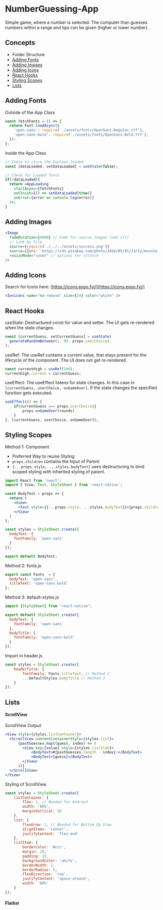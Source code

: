# NumberGuessing-App
Simple game, where a number is selected. The computer than guesses numbers within a range and tips can be given (higher or lower number).

## Concepts
- Folder Structure
- [Adding Fonts](#adding-fonts)
- [Adding Images](#adding-images)
- [Adding Icons](#adding-icons)
- [React Hooks](#react-hooks)
- [Styling Scopes](#styling-scopes)
- [Lists](#lists)

## Adding Fonts
Outside of the App Class
```jsx
const fetchFonts = () => {
  return Font.loadAsync({
    'open-sans': require('./assets/fonts/OpenSans-Regular.ttf'),
    'open-sans-bold': require('./assets/fonts/OpenSans-Bold.ttf'),
  });
};
```

Inside the App Class
```jsx
// State to store the boolean loaded
const [dataLoaded, setDataLoaded] = useState(false);

// Check for Loaded fonts
if(!dataLoaded){
  return <AppLoading
    startAsync={fetchFonts}
    onFinish={() => setDataLoaded(true)}
    onError={error => console.log(error)}
  />;
}
```

## Adding Images
```jsx
<Image
  fadeDuration={4000} // Fade for source images (web url)
  // Link by File
  source={require('./../../assets/success.png')}
  source={{uri: 'https://cdn.pixabay.com/photo/2016/05/05/23/52/mountain-summit-1375015_960_720.jpg'}}
  resizeMode="cover" // options for stretch
/>
```

## Adding Icons
Search for Icons here: [https://icons.expo.fyi/](https://icons.expo.fyi/)
```jsx
<Ionicons name="md-remove" size={24} color="white" />
```

    
## React Hooks
useState: Destructured const for value and setter. The UI gets re-rendered when the state changes.
```jsx
const [currentGuess, setCurrentGuess] = useState(
  generateRandomBetween(1, 99, props.userChoice)
);
``` 
useRef: The useRef contains a current value, that stays present for the lifecycle of the component. The UI does not get re-rendered. 
```jsx
const currentHigh = useRef(100);
currentHigh.current = currentGuess;
```

useEffect: The useEffect listens for state changes. In this case in `[currentGuess, userChoice, onGameOver]`. If the state changes the specified function gets executed.
```jsx
useEffect(() => {
    if(currentGuess === props.userChoice){
        props.onGameOver(rounds)
    }
}, [currentGuess, userChoice, onGameOver]);
```
    
## Styling Scopes
Method 1: Component
- Preferred Way to reuise Styling
- `props.children` contains the Input of Parent
- `{...props.style, ...styles.bodyText}` uses destructuring to bind scoped styling with inherited styling of parent.


```jsx
import React from 'react';
import { View, Text, StyleSheet } from 'react-native';

const BodyText = props => {
  return (
    <View>
      <Text style={{...props.style, ...styles.bodyText}}>{props.children}</Text>
    </View>
  )
};

const styles = StyleSheet.create({
  bodyText: {
    fontFamily: 'open-sans'
  }
});

export default BodyText;
```

Method 2: fonts.js
```jsx
export const Fonts  = {
  bodyText: 'open-sans',
  titleText: 'open-sans-bold'
};
```

Method 3: default-styles.js
```jsx
import {StyleSheet} from "react-native";

export default StyleSheet.create({
  bodyText: {
    fontFamily: 'open-sans'
  },
  bodyTitle: {
    fontFamily: 'open-sans-bold'
  }
});
```

Import in header.js
```jsx
const styles = StyleSheet.create({
    headerTitle: {
        fontFamily: Fonts.titleText, // Method 2
        ...DefaultStyles.bodyTitle // Method 3
    }
});
```

## Lists

#### ScrollView
ScrollView Output
```jsx
<View style={styles.listContainer}>
  <ScrollView contentContainerStyle={styles.list}>
      {pastGuesses.map((guess, index) => (        
        <View key={value} style={styles.listItem}>
            <BodyText>#{pastGuesses.length - index}:</BodyText>
            <BodyText>{guess}</BodyText>
        </View>
      ))}
  </ScrollView>
</View>
```

Styling of ScrollView
```jsx 
const styles = StyleSheet.create({
    listContainer: {
        flex: 1, // Needed for Android
        width: '80%',
        marginVertical: 20
    },
    list: {
        flexGrow: 1, // Needed for Bottom Up View
        alignItems: 'center',
        justifyContent: 'flex-end'
    },
    listItem: {
        borderColor: '#ccc',
        margin: 10,
        padding: 15,
        backgroundColor: 'white',
        borderWidth: 1,
        borderRadius: 5,
        flexDirection: 'row',
        justifyContent: 'space-around',
        width: '60%'
    }
});
```

#### Flatlist

